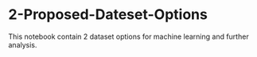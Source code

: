 # 2-Proposed-Dateset-Options
This notebook contain 2 dataset options for machine learning and further analysis. 
